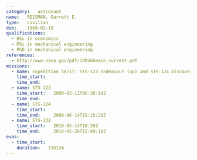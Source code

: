 ```yaml
---
category:	astronaut
name:	REISMAN, Garrett E.
type:	civilian
dob:	1968-02-10
qualifications:
  - BSc in economics
  - MSc in mechanical engineering
  - PhD in mechanical engineering
references:
  - http://www.nasa.gov/pdf/740566main_current.pdf
missions:
  - name: Expedition 16/17: STS-123 Endeavour (up) and STS-124 Discovery (down)
    time_start:   
    time_end:     
  - name: STS-123
    time_start:   2008-03-11T06:28:14Z
    time_end:     
  - name: STS-124
    time_start:   
    time_end:     2008-06-14T15:15:20Z
  - name: STS-132
    time_start:   2010-05-14T18:20Z
    time_end:     2010-05-26T12:49:19Z
evas:
  - time_start: 
    duration:   21h12m
---
```

